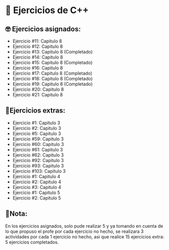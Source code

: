 # :wave: Ejercicios de C++ 

## 🤓 Ejercicios asignados:

* Ejercicio #11: Capitulo 8
* Ejercicio #12: Capitulo 8
* Ejercicio #13: Capitulo 8 (Completado)
* Ejercicio #14: Capitulo 8
* Ejercicio #15: Capitulo 8 (Completado)
* Ejercicio #16: Capitulo 8
* Ejercicio #17: Capitulo 8 (Completado)
* Ejercicio #18: Capitulo 8 (Completado)
* Ejercicio #19: Capitulo 8 (Completado)
* Ejercicio #20: Capitulo 8
* Ejercicio #21: Capitulo 8


## 📝Ejercicios extras:

* Ejercicio #1: Capitulo 3 
* Ejercicio #2: Capitulo 3
* Ejercicio #5: Capitulo 3
* Ejercicio #59: Capitulo 3 
* Ejercicio #60: Capitulo 3 
* Ejercicio #61: Capitulo 3 
* Ejercicio #62: Capitulo 3 
* Ejercicio #92: Capitulo 3 
* Ejercicio #93: Capitulo 3 
* Ejercicio #103: Capitulo 3 
* Ejercicio #1: Capitulo 4
* Ejercicio #2: Capitulo 4
* Ejercicio #3: Capitulo 4
* Ejercicio #1: Capitulo 5
* Ejercicio #2: Capitulo 5

## 📝Nota:
En los ejercicios asignados, solo pude realizar 5 y ya tomando en cuenta de lo que propuso el profe por cada ejercicio no hecho, se realizara 3 actividades por cada
1 ejercicio no hecho, asi que realice 15 ejercicios extra: 5 ejercicios completados.


